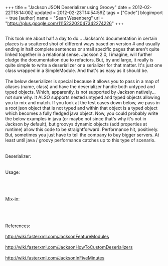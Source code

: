 +++
title = "Jackson JSON Deserializer using Groovy"
date = 2012-02-22T18:14:00Z
updated = 2012-02-23T14:54:59Z
tags = ["Code"]
blogimport = true 
[author]
	name = "Sean Wesenberg"
	uri = "https://plus.google.com/111523202047342274226"
+++

<br />This took me about half a day to do... Jackson's documentation in certain places is a scattered shot of different ways based on version # and usually ending in half complete sentences or small specific pages that aren't quite linked together in a relational sense. Jackson 2.0, I imagine, will further cludge the documentation due to refactors. But, by and large, it really is quite simple to write a deserializer or a serializer for that matter. It's just one class wrapped in a SimpleModule. And that's as easy as it should be.<br /><br />The below deserializer is special because it allows you to pass in a map of aliases (name, class) and have the deserializer handle both untyped and typed objects. Which, apparently, is not supported by Jackson natively... not sure why. It ALSO supports nested untyped and typed objects allowing you to mix and match. If you look at the test cases down below, we pass in a root json object that is not typed and within that object is a typed object which becomes a fully fledged java object. Now, you could probably write the below examples in java (or maybe not since that's why it's not in Jackson by default), but groovys dynamic objects (add properties at runtime) allow this code to be straightforward. Performance hit, positively. But, sometimes you just have to tell the company to buy bigger servers. At least until java / groovy performance catches up to this type of scenario.<br /><br /><br />Deserializer:<br /><br /><script src="https://gist.github.com/1888576.js?file=TypedJsonDeserializer.groovy"></script><br />Usage:<br /><br /><br /><script src="https://gist.github.com/1888576.js?file=JsonMapperTest.groovy"></script><br /><br />Mix-in: <br /><br /><br /><script src="https://gist.github.com/1888576.js?file=JacksonType.java"></script><br /><br />References:<br /><br /><a href="http://wiki.fasterxml.com/JacksonFeatureModules">http://wiki.fasterxml.com/JacksonFeatureModules</a><br /><br /><a href="http://wiki.fasterxml.com/JacksonHowToCustomDeserializers">http://wiki.fasterxml.com/JacksonHowToCustomDeserializers</a><br /><br /><a href="http://wiki.fasterxml.com/JacksonInFiveMinutes">http://wiki.fasterxml.com/JacksonInFiveMinutes</a>
